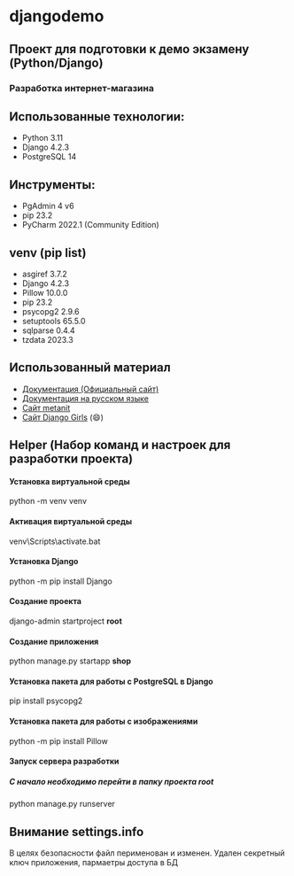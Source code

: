 # djangodemo
## Проект для подготовки к демо экзамену (Python/Django)

### Разработка интернет-магазина

## Использованные технологии:
- Python 3.11
- Django 4.2.3
- PostgreSQL 14

## Инструменты:
- PgAdmin 4 v6
- pip 23.2
- PyCharm 2022.1 (Community Edition)

## venv (pip list)  
- asgiref    3.7.2  
- Django     4.2.3
- Pillow     10.0.0
- pip        23.2   
- psycopg2   2.9.6  
- setuptools 65.5.0 
- sqlparse   0.4.4  
- tzdata     2023.3 


## Использованный материал
- [Документация (Официальный сайт)](https://www.djangoproject.com/)
- [Документация на русском языке](https://django.fun/ru/)
- [Сайт metanit](https://metanit.com/python/django/1.1.php)
- [Сайт Django Girls](https://tutorial.djangogirls.org/ru/) (:smile:)

## Helper (Набор команд и настроек для разработки проекта)

#### Установка виртуальной среды
python -m venv venv

#### Активация виртуальной среды
venv\Scripts\activate.bat

#### Установка Django
python -m pip install Django

#### Создание проекта
django-admin startproject __root__

#### Создание приложения
python manage.py startapp __shop__

#### Установка пакета для работы с PostgreSQL в  Django
pip install psycopg2

#### Установка пакета для работы с изображениями
python -m pip install Pillow

#### Запуск сервера разработки
##### С начало необходимо перейти в папку проекта __root__
python manage.py runserver

## Внимание settings.info
В целях безопасности файл перименован и изменен. Удален секретный ключ приложения, пармаетры доступа в БД 
